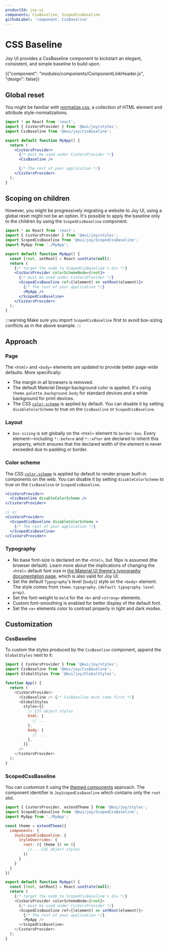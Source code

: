 ```yaml
---
productId: joy-ui
components: CssBaseline, ScopedCssBaseline
githubLabel: 'component: CssBaseline'
---
```


# CSS Baseline

<p class="description">Joy UI provides a CssBaseline component to kickstart an elegant, consistent, and simple baseline to build upon.</p>

{{"component": "modules/components/ComponentLinkHeader.js", "design": false}}

## Global reset

You might be familiar with [normalize.css](https://github.com/necolas/normalize.css), a collection of HTML element and attribute style-normalizations.

```jsx
import * as React from 'react';
import { CssVarsProvider } from '@mui/joy/styles';
import CssBaseline from '@mui/joy/CssBaseline';

export default function MyApp() {
  return (
    <CssVarsProvider>
      {/* must be used under CssVarsProvider */}
      <CssBaseline />

      {/* The rest of your application */}
    </CssVarsProvider>
  );
}
```

## Scoping on children

However, you might be progressively migrating a website to Joy UI, using a global reset might not be an option.
It's possible to apply the baseline only to the children by using the `ScopedCssBaseline` component.

```jsx
import * as React from 'react';
import { CssVarsProvider } from '@mui/joy/styles';
import ScopedCssBaseline from '@mui/joy/ScopedCssBaseline';
import MyApp from './MyApp';

export default function MyApp() {
  const [root, setRoot] = React.useState(null);
  return (
    {/* target the node to ScopedCssBaseline's div */}
    <CssVarsProvider colorSchemeNode={root}>
      {/* must be used under CssVarsProvider */}
      <ScopedCssBaseline ref={(element) => setRoot(element)}>
        {/* The rest of your application */}
        <MyApp />
      </ScopedCssBaseline>
    </CssVarsProvider>
  );
}
```

:::warning
Make sure you import `ScopedCssBaseline` first to avoid box-sizing conflicts as in the above example.
:::

## Approach

### Page

The `<html>` and `<body>` elements are updated to provide better page-wide defaults. More specifically:

- The margin in all browsers is removed.
- The default Material Design background color is applied.
  It's using `theme.palette.background.body` for standard devices and a white background for print devices.
- The CSS [`color-scheme`](https://web.dev/articles/color-scheme) is applied by default. You can disable it by setting `disableColorScheme` to true on the `CssBaseline` or `ScopedCssBaseline`.

### Layout

- `box-sizing` is set globally on the `<html>` element to `border-box`.
  Every element—including `*::before` and `*::after` are declared to inherit this property, which ensures that the declared width of the element is never exceeded due to padding or border.

### Color scheme

The CSS [`color-scheme`](https://web.dev/articles/color-scheme) is applied by default to render proper built-in components on the web. You can disable it by setting `disableColorScheme` to true on the `CssBaseline` or `ScopedCssBaseline`.

```jsx
<CssVarsProvider>
  <CssBaseline disableColorScheme />
</CssVarsProvider>

// or
<CssVarsProvider>
  <ScopedCssBaseline disableColorScheme >
    {/* The rest of your application */}
  </ScopedCssBaseline>
</CssVarsProvider>
```

### Typography

- No base font-size is declared on the `<html>`, but 16px is assumed (the browser default).
  Learn more about the implications of changing the `<html>` default font size in [the Material UI theme's typography documentation page](/material-ui/customization/typography/#html-font-size), which is also valid for Joy UI.
- Set the default `Typography`'s level (`body1`) style on the `<body>` element. The style comes from `theme.typography.{default typography level prop}`.
- Set the font-weight to `bold` for the `<b>` and `<strong>` elements.
- Custom font-smoothing is enabled for better display of the default font.
- Set the `<a>` elements color to contrast properly in light and dark modes.

## Customization

### CssBaseline

To custom the styles produced by the `CssBaseline` component, append the `GlobalStyles` next to it:

```js
import { CssVarsProvider } from '@mui/joy/styles';
import CssBaseline from '@mui/joy/CssBaseline';
import GlobalStyles from '@mui/joy/GlobalStyles';

function App() {
  return (
    <CssVarsProvider>
      <CssBaseline /> {/* CssBaseline must come first */}
      <GlobalStyles
        styles={{
          // CSS object styles
          html: {
            // ...
          },
          body: {
            // ...
          },
        }}
      />
    </CssVarsProvider>
  );
}
```

### ScopedCssBaseline

You can customize it using the [themed components](https://mui.com/joy-ui/customization/themed-components/) approach. The component identifier is `JoyScopedCssBaseline` which contains only the `root` slot.

```js
import { CssVarsProvider, extendTheme } from '@mui/joy/styles';
import ScopedCssBaseline from '@mui/joy/ScopedCssBaseline';
import MyApp from './MyApp';

const theme = extendTheme({
  components: {
    JoyScopedCssBaseline: {
      styleOverrides: {
        root: ({ theme }) => ({
          // ...CSS object styles
        })
      }
    }
  }
})

export default function MyApp() {
  const [root, setRoot] = React.useState(null);
  return (
    {/* target the node to ScopedCssBaseline's div */}
    <CssVarsProvider colorSchemeNode={root}>
      {/* must be used under CssVarsProvider */}
      <ScopedCssBaseline ref={(element) => setRoot(element)}>
        {/* The rest of your application */}
        <MyApp />
      </ScopedCssBaseline>
    </CssVarsProvider>
  );
}
```
